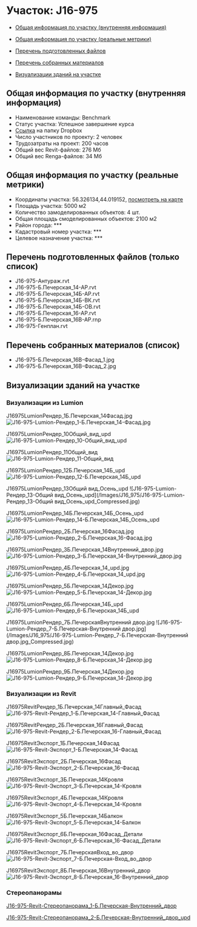 # Участок: J16-975

* [Общая информация по участку (внутренняя информация)](#Chapter1)

* [Общая информация по участку (реальные метрики)](#Chapter2)

* [Перечень подготовленных файлов](#Chapter3)

* [Перечень собранных материалов](#Chapter4)

* [Визуализации зданий на участке](#Chapter5)

## <a id="Chapter1"></a> Общая информация по участку (внутренняя информация)
+ Наименование команды: Benchmark
+ Статус участка: Успешное завершение курса
+ [Ссылка](https://www.dropbox.com/sh/wvvgv1nw1iqred9/AADwH1imGjJGfCPN0uyHoY4ka/J16_975?dl=0) на папку Dropbox
+ Число участников по проекту: 2 человек
+ Трудозатраты на проект: 200 часов
+ Общий вес Revit-файлов: 276 Мб
+ Общий вес Renga-файлов: 34 Мб
## <a id="Chapter2"></a> Общая информация по участку (реальные метрики)
+ Координаты участка: 56.326134,44.019152, [посмотреть на карте](https://yandex.ru/maps/47/nizhny-novgorod/?ll=44.019152%2C56.326134&z=19)
+ Площадь участка: 5000 м2
+ Количество замоделированных объектов: 4 шт.
+ Общая площадь смоделированных объектов: 2100 м2
+ Район города: *** 
+ Кадастровый номер участка: *** 
+ Целевое назначение участка: *** 
## <a id="Chapter3"></a> Перечень подготовленных файлов (только список)
+ J16-975-Антураж.rvt
+ J16-975-Б.Печерская_14-АР.rvt
+ J16-975-Б.Печерская_14Б-АР.rvt
+ J16-975-Б.Печерская_14Б-ВК.rvt
+ J16-975-Б.Печерская_14Б-ОВ.rvt
+ J16-975-Б.Печерская_16-АР.rvt
+ J16-975-Б.Печерская_16В-АР.rnp
+ J16-975-Генплан.rvt
## <a id="Chapter4"></a> Перечень собранных материалов (список)
+ J16-975-Б.Печерская_16В-Фасад_1.jpg
+ J16-975-Б.Печерская_16В-Фасад_2.jpg
## <a id="Chapter5"></a> Визуализации зданий на участке
### Визуализации из Lumion
J16975LumionРендер_1Б.Печерская_14Фасад.jpg
![J16-975-Lumion-Рендер_1-Б.Печерская_14-Фасад.jpg](/Images/J16_975/J16-975-Lumion-Рендер_1-Б.Печерская_14-Фасад.jpg_Compressed.jpg)

J16975LumionРендер_10Общий_вид_upd
![J16-975-Lumion-Рендер_10-Общий_вид_upd](/Images/J16_975/J16-975-Lumion-Рендер_10-Общий_вид_upd_Compressed.jpg)

J16975LumionРендер_11Общий_вид
![J16-975-Lumion-Рендер_11-Общий_вид](/Images/J16_975/J16-975-Lumion-Рендер_11-Общий_вид_Compressed.jpg)

J16975LumionРендер_12Б.Печерская_14Б_upd
![J16-975-Lumion-Рендер_12-Б.Печерская_14Б_upd](/Images/J16_975/J16-975-Lumion-Рендер_12-Б.Печерская_14Б_upd_Compressed.jpg)

J16975LumionРендер_13Общий вид_Осень_upd
![J16-975-Lumion-Рендер_13-Общий вид_Осень_upd](/Images/J16_975/J16-975-Lumion-Рендер_13-Общий вид_Осень_upd_Compressed.jpg)

J16975LumionРендер_14Б.Печерская_14Б_Осень_upd
![J16-975-Lumion-Рендер_14-Б.Печерская_14Б_Осень_upd](/Images/J16_975/J16-975-Lumion-Рендер_14-Б.Печерская_14Б_Осень_upd_Compressed.jpg)

J16975LumionРендер_2Б.Печерская_16Фасад.jpg
![J16-975-Lumion-Рендер_2-Б.Печерская_16-Фасад.jpg](/Images/J16_975/J16-975-Lumion-Рендер_2-Б.Печерская_16-Фасад.jpg_Compressed.jpg)

J16975LumionРендер_3Б.Печерская_14Внутренний_двор.jpg
![J16-975-Lumion-Рендер_3-Б.Печерская_14-Внутренний_двор.jpg](/Images/J16_975/J16-975-Lumion-Рендер_3-Б.Печерская_14-Внутренний_двор.jpg_Compressed.jpg)

J16975LumionРендер_4Б.Печерская_14_upd.jpg
![J16-975-Lumion-Рендер_4-Б.Печерская_14_upd.jpg](/Images/J16_975/J16-975-Lumion-Рендер_4-Б.Печерская_14_upd.jpg_Compressed.jpg)

J16975LumionРендер_5Б.Печерская_14Декор.jpg
![J16-975-Lumion-Рендер_5-Б.Печерская_14-Декор.jpg](/Images/J16_975/J16-975-Lumion-Рендер_5-Б.Печерская_14-Декор.jpg_Compressed.jpg)

J16975LumionРендер_6Б.Печерская_14Б_upd
![J16-975-Lumion-Рендер_6-Б.Печерская_14Б_upd](/Images/J16_975/J16-975-Lumion-Рендер_6-Б.Печерская_14Б_upd_Compressed.jpg)

J16975LumionРендер_7Б.ПечерскаяВнутренний двор.jpg
![J16-975-Lumion-Рендер_7-Б.Печерская-Внутренний двор.jpg](/Images/J16_975/J16-975-Lumion-Рендер_7-Б.Печерская-Внутренний двор.jpg_Compressed.jpg)

J16975LumionРендер_8Б.Печерская_14Декор.jpg
![J16-975-Lumion-Рендер_8-Б.Печерская_14-Декор.jpg](/Images/J16_975/J16-975-Lumion-Рендер_8-Б.Печерская_14-Декор.jpg_Compressed.jpg)

J16975LumionРендер_9Б.Печерская_14Декор.jpg
![J16-975-Lumion-Рендер_9-Б.Печерская_14-Декор.jpg](/Images/J16_975/J16-975-Lumion-Рендер_9-Б.Печерская_14-Декор.jpg_Compressed.jpg)

### Визуализации из Revit
J16975RevitРендер_1Б.Печерская_14Главный_Фасад
![J16-975-Revit-Рендер_1-Б.Печерская_14-Главный_Фасад](/Images/J16_975/J16-975-Revit-Рендер_1-Б.Печерская_14-Главный_Фасад_Compressed.jpg)

J16975RevitРендер_2Б.Печерская_16Главный_Фасад
![J16-975-Revit-Рендер_2-Б.Печерская_16-Главный_Фасад](/Images/J16_975/J16-975-Revit-Рендер_2-Б.Печерская_16-Главный_Фасад_Compressed.jpg)

J16975RevitЭкспорт_1Б.Печерская_14Фасад
![J16-975-Revit-Экспорт_1-Б.Печерская_14-Фасад](/Images/J16_975/J16-975-Revit-Экспорт_1-Б.Печерская_14-Фасад_Compressed.jpg)

J16975RevitЭкспорт_2Б.Печерская_16Фасад
![J16-975-Revit-Экспорт_2-Б.Печерская_16-Фасад](/Images/J16_975/J16-975-Revit-Экспорт_2-Б.Печерская_16-Фасад_Compressed.jpg)

J16975RevitЭкспорт_3Б.Печерская_14Кровля
![J16-975-Revit-Экспорт_3-Б.Печерская_14-Кровля](/Images/J16_975/J16-975-Revit-Экспорт_3-Б.Печерская_14-Кровля_Compressed.jpg)

J16975RevitЭкспорт_4Б.Печерская_14Кровля
![J16-975-Revit-Экспорт_4-Б.Печерская_14-Кровля](/Images/J16_975/J16-975-Revit-Экспорт_4-Б.Печерская_14-Кровля_Compressed.jpg)

J16975RevitЭкспорт_5Б.Печерская_14Балкон
![J16-975-Revit-Экспорт_5-Б.Печерская_14-Балкон](/Images/J16_975/J16-975-Revit-Экспорт_5-Б.Печерская_14-Балкон_Compressed.jpg)

J16975RevitЭкспорт_6Б.Печерская_16Фасад_Детали
![J16-975-Revit-Экспорт_6-Б.Печерская_16-Фасад_Детали](/Images/J16_975/J16-975-Revit-Экспорт_6-Б.Печерская_16-Фасад_Детали_Compressed.jpg)

J16975RevitЭкспорт_7Б.ПечерскаяВход_во_двор
![J16-975-Revit-Экспорт_7-Б.Печерская-Вход_во_двор](/Images/J16_975/J16-975-Revit-Экспорт_7-Б.Печерская-Вход_во_двор_Compressed.jpg)

J16975RevitЭкспорт_8Б.Печерская_16Внутренний_двор
![J16-975-Revit-Экспорт_8-Б.Печерская_16-Внутренний_двор](/Images/J16_975/J16-975-Revit-Экспорт_8-Б.Печерская_16-Внутренний_двор_Compressed.jpg)

### Стереопанорамы
[J16-975-Revit-Стереопанорама_1-Б.Печерская-Внутренний_двор](https://pano.autodesk.com/pano.html?url=jpgs/a0e69d21-7fb6-419f-bfc6-9053a0ae5b5b&version=2)

[J16-975-Revit-Стереопанорама_2-Б.Печерская-Внутренний_двор_upd](https://pano.autodesk.com/pano.html?url=jpgs/f23fe16c-f569-42f3-b8f6-4046b6b3fe9a&version=2)

